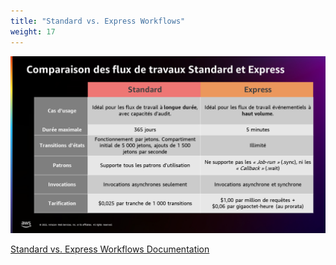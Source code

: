 ```yaml
---
title: "Standard vs. Express Workflows"
weight: 17
---
```


![Standard vs. Express Workflows](/static/img-fr/intro/standard-express.png)

[Standard vs. Express Workflows Documentation](https://docs.aws.amazon.com/fr_fr/step-functions/latest/dg/concepts-standard-vs-express.html)
